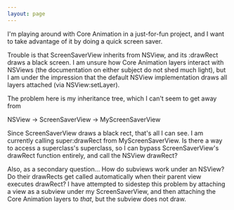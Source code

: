 ```yaml
---
layout: page
---
```


I'm playing around with Core Animation in a just-for-fun project, and I want to take advantage of it by doing a quick screen saver.

Trouble is that ScreenSaverView inherits from NSView, and its :drawRect draws a black screen. I am unsure how Core Animation layers interact with NSViews (the documentation on either subject do not shed much light), but I am under the impression that the default NSView implementation draws all layers attached (via NSView:setLayer).

The problem here is my inheritance tree, which I can't seem to get away from

NSView -> ScreenSaverView -> MyScreenSaverView

Since ScreenSaverView draws a black rect, that's all I can see. I am currently calling super:drawRect from MyScreenSaverView. Is there a way to access a superclass's superclass, so I can bypass ScreenSaverView's drawRect function entirely, and call the NSView drawRect?

Also, as a secondary question... How do subviews work under an NSView? Do their drawRects get called automatically when their parent view executes drawRect? I have attempted to sidestep this problem by attaching a view as a subview under my ScreenSaverView, and then attaching the Core Animation layers to *that*, but the subview does not draw.
